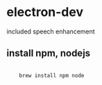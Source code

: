 # electron-dev
included speech enhancement 

## install npm, nodejs
<code>
    brew install npm node
</code>

